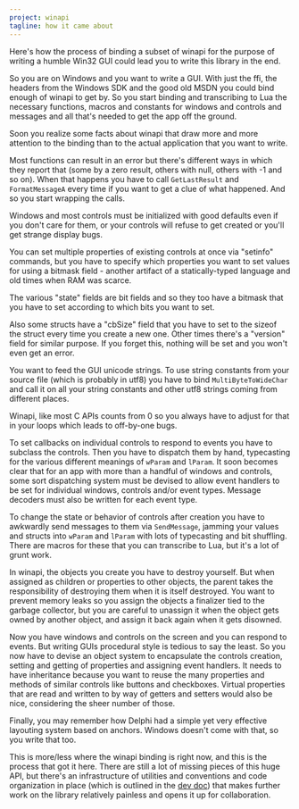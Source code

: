 ```yaml
---
project: winapi
tagline: how it came about
---
```


Here's how the process of binding a subset of winapi for the purpose of
writing a humble Win32 GUI could lead you to write this library in the end.

So you are on Windows and you want to write a GUI. With just the ffi,
the headers from the Windows SDK and the good old MSDN you could bind enough
of winapi to get by. So you start binding and transcribing to Lua the
necessary functions, macros and constants for windows and controls and
messages and all that's needed to get the app off the ground.

Soon you realize some facts about winapi that draw more and more attention
to the binding than to the actual application that you want to write.

Most functions can result in an error but there's different ways in which
they report that (some by a zero result, others with null, others with -1
and so on). When that happens you have to call `GetLastResult` and
`FormatMessageA` every time if you want to get a clue of what happened.
And so you start wrapping the calls.

Windows and most controls must be initialized with good defaults even if
you don't care for them, or your controls will refuse to get created or
you'll get strange display bugs.

You can set multiple properties of existing controls at once via "setinfo"
commands, but you have to specify which properties you want to set values
for using a bitmask field - another artifact of a statically-typed language
and old times when RAM was scarce.

The various "state" fields are bit fields and so they too have a bitmask
that you have to set according to which bits you want to set.

Also some structs have a "cbSize" field that you have to set to the sizeof
the struct every time you create a new one. Other times there's a "version"
field for similar purpose. If you forget this, nothing will be set and you
won't even get an error.

You want to feed the GUI unicode strings. To use string constants from your
source file (which is probably in utf8) you have to bind `MultiByteToWideChar`
and call it on all your string constants and other utf8 strings coming from
different places.

Winapi, like most C APIs counts from 0 so you always have to adjust for that
in your loops which leads to off-by-one bugs.

To set callbacks on individual controls to respond to events you have to
subclass the controls. Then you have to dispatch them by hand, typecasting
for the various different meanings of `wParam` and `lParam`.
It soon becomes clear that for an app with more than a handful of windows
and controls, some sort dispatching system must be devised to allow event
handlers to be set for individual windows, controls and/or event types.
Message decoders must also be written for each event type.

To change the state or behavior of controls after creation you have to
awkwardly send messages to them via `SendMessage`, jamming your values and
structs into `wParam` and `lParam` with lots of typecasting and bit shuffling.
There are macros for these that you can transcribe to Lua, but it's a lot of
grunt work.

In winapi, the objects you create you have to destroy yourself. But when
assigned as children or properties to other objects, the parent takes the
responsibility of destroying them when it is itself destroyed. You want to
prevent memory leaks so you assign the objects a finalizer tied to the
garbage collector, but you are careful to unassign it when the object gets
owned by another object, and assign it back again when it gets disowned.

Now you have windows and controls on the screen and you can respond to
events. But writing GUIs procedural style is tedious to say the least. So you
now have to devise an object system to encapsulate the controls creation,
setting and getting of properties and assigning event handlers. It needs to
have inheritance because you want to reuse the many properties and methods
of similar controls like buttons and checkboxes. Virtual properties that are
read and written to by way of getters and setters would also be nice,
considering the sheer number of those.

Finally, you may remember how Delphi had a simple yet very effective
layouting system based on anchors. Windows doesn't come with that, so you
write that too.

This is more/less where the winapi binding is right now, and this is the
process that got it here. There are still a lot of missing pieces of this
huge API, but there's an infrastructure of utilities and conventions and code
organization in place (which is outlined in the [dev doc]) that makes further
work on the library relatively painless and opens it up for collaboration.

[dev doc]: winapi_binding
